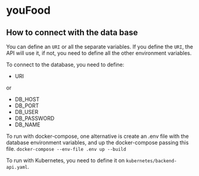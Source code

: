 # youFood

## How to connect with the data base

You can define an `URI` or all the separate variables. If you define the `URI`,
the API will use it, if not, you need to define all the other environment
variables.

To connect to the database, you need to define:

- URI

or

- DB_HOST
- DB_PORT
- DB_USER
- DB_PASSWORD
- DB_NAME

To run with docker-compose, one alternative is create an .env file with the
database environment variables, and up the docker-compose passing this file.
`docker-compose --env-file .env up --build`

To run with Kubernetes, you need to define it on `kubernetes/backend-api.yaml`.
